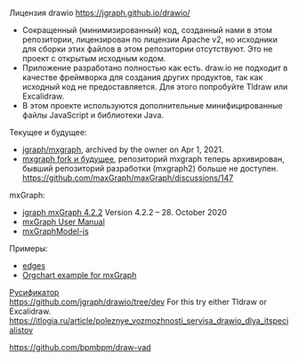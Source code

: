 Лицензия drawio https://jgraph.github.io/drawio/  
- Сокращенный (минимизированный) код, созданный нами в этом репозитории, лицензирован по лицензии Apache v2, но исходники для сборки этих файлов в этом репозитории отсутствуют. Это не проект с открытым исходным кодом.
- Приложение разработано полностью как есть. draw.io не подходит в качестве фреймворка для создания других продуктов, так как исходный код не предоставляется. Для этого попробуйте Tldraw или Excalidraw.
- В этом проекте используются дополнительные минифицированные файлы JavaScript и библиотеки Java. 

Текущее и будущее:  
- [jgraph/mxgraph](https://github.com/jgraph/mxgraph), archived by the owner on Apr 1, 2021.    
- [mxgraph fork и будущее](https://github.com/typed-mxgraph/typed-mxgraph/issues/12), репозиторий mxgraph теперь архивирован, бывший репозиторий разработки (mxgraph2) больше не доступен.
https://github.com/maxGraph/maxGraph/discussions/147

mxGraph:  
- [jgraph mxGraph 4.2.2](https://jgraph.github.io/mxgraph/) Version 4.2.2 – 28. October 2020  
- [mxGraph User Manual](https://jgraph.github.io/mxgraph/docs/manual.html)   
- [mxGraphModel-js](https://jgraph.github.io/mxgraph/docs/js-api/files/model/mxGraphModel-js.html)  

Примеры:  
- [edges](https://stackoverflow.com/questions/59315321/how-to-readjust-mxgraph-edges-while-moving-vertices-to-not-look-weird)
- [Orgchart example for mxGraph](https://git.miem.hse.ru/aaovchinnikov/alg_vis/-/blob/60c41567363af5d21420916dca5bfd46efcb9dc8/mxgraph-4.0.6/javascript/examples/orgchart.html)
 
[Русификатор](https://github.com/jgraph/drawio/blob/dev/src/main/webapp/resources/dia_ru.txt)  
https://github.com/jgraph/drawio/tree/dev
For this try either Tldraw or Excalidraw.  
https://itlogia.ru/article/poleznye_vozmozhnosti_servisa_drawio_dlya_itspecialistov

https://github.com/bpmbpm/draw-vad
